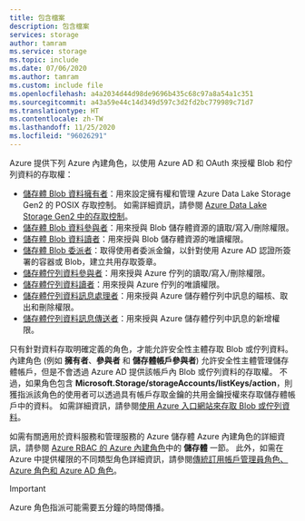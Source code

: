 ```yaml
---
title: 包含檔案
description: 包含檔案
services: storage
author: tamram
ms.service: storage
ms.topic: include
ms.date: 07/06/2020
ms.author: tamram
ms.custom: include file
ms.openlocfilehash: a4a2034d44d98de9696b435c68c97a8a54a1c351
ms.sourcegitcommit: a43a59e44c14d349d597c3d2fd2bc779989c71d7
ms.translationtype: HT
ms.contentlocale: zh-TW
ms.lasthandoff: 11/25/2020
ms.locfileid: "96026291"
---
```

Azure 提供下列 Azure 內建角色，以使用 Azure AD 和 OAuth 來授權 Blob 和佇列資料的存取權：

- [儲存體 Blob 資料擁有者](../articles/role-based-access-control/built-in-roles.md#storage-blob-data-owner)：用來設定擁有權和管理 Azure Data Lake Storage Gen2 的 POSIX 存取控制。 如需詳細資訊，請參閱 [Azure Data Lake Storage Gen2 中的存取控制](../articles/storage/blobs/data-lake-storage-access-control.md)。
- [儲存體 Blob 資料參與者](../articles/role-based-access-control/built-in-roles.md#storage-blob-data-contributor)：用來授與 Blob 儲存體資源的讀取/寫入/刪除權限。
- [儲存體 Blob 資料讀者](../articles/role-based-access-control/built-in-roles.md#storage-blob-data-reader)：用來授與 Blob 儲存體資源的唯讀權限。
- [儲存體 Blob 委派者](../articles/role-based-access-control/built-in-roles.md#storage-blob-delegator)：取得使用者委派金鑰，以針對使用 Azure AD 認證所簽署的容器或 Blob，建立共用存取簽章。
- [儲存體佇列資料參與者](../articles/role-based-access-control/built-in-roles.md#storage-queue-data-contributor)：用來授與 Azure 佇列的讀取/寫入/刪除權限。
- [儲存體佇列資料讀者](../articles/role-based-access-control/built-in-roles.md#storage-queue-data-reader)：用來授與 Azure 佇列的唯讀權限。
- [儲存體佇列資料訊息處理者](../articles/role-based-access-control/built-in-roles.md#storage-queue-data-message-processor)：用來授與 Azure 儲存體佇列中訊息的瞄核、取出和刪除權限。
- [儲存體佇列資料訊息傳送者](../articles/role-based-access-control/built-in-roles.md#storage-queue-data-message-sender)：用來授與 Azure 儲存體佇列中訊息的新增權限。

只有針對資料存取明確定義的角色，才能允許安全性主體存取 Blob 或佇列資料。 內建角色 (例如 **擁有者**、**參與者** 和 **儲存體帳戶參與者**) 允許安全性主體管理儲存體帳戶，但是不會透過 Azure AD 提供該帳戶內 Blob 或佇列資料的存取權。 不過，如果角色包含 **Microsoft.Storage/storageAccounts/listKeys/action**，則獲指派該角色的使用者可以透過具有帳戶存取金鑰的共用金鑰授權來存取儲存體帳戶中的資料。 如需詳細資訊，請參閱[使用 Azure 入口網站來存取 Blob 或佇列資料](../articles/storage/blobs/authorize-data-operations-portal.md)。

如需有關適用於資料服務和管理服務的 Azure 儲存體 Azure 內建角色的詳細資訊，請參閱 [Azure RBAC 的 Azure 內建角色](../articles/role-based-access-control/built-in-roles.md#storage)中的 **儲存體** 一節。 此外，如需在 Azure 中提供權限的不同類型角色詳細資訊，請參閱[傳統訂用帳戶管理員角色、Azure 角色和 Azure AD 角色](../articles/role-based-access-control/rbac-and-directory-admin-roles.md)。

> [!IMPORTANT]
> Azure 角色指派可能需要五分鐘的時間傳播。